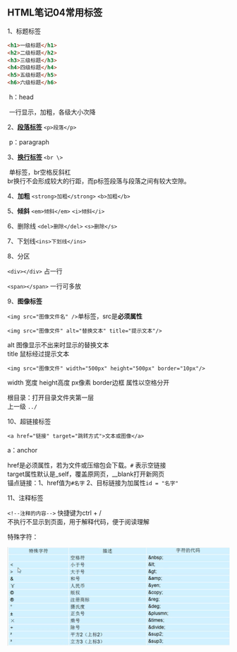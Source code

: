 ## HTML笔记04常用标签

1、标题标签

```html
<h1>一级标题</h1>
<h2>二级标题</h2>
<h3>三级标题</h3>
<h4>四级标题</h4>
<h5>五级标题</h5>
<h6>六级标题</h6>
```

​	h：head

​	一行显示，加粗，各级大小次降

2、**<u>段落标签</u>** `<p>段落</p>`

​	p：paragraph

3、**<u>换行标签</u>** `<br \>`

​	单标签，br空格反斜杠<br />	br换行不会形成较大的行距，而p标签段落与段落之间有较大空隙。

4、**加粗** `<strong>加粗</strong>` `<b>加粗</b>`

5、**倾斜** `<em>倾斜</em>`    `<i>倾斜</i>`

6、删除线 `<del>删除</del>` `<s>删除</s>`

7、下划线`<ins>下划线</ins>`

8、分区

`<div></div>`        占一行

`<span></span>`    一行可多放

9、**图像标签**

`<img src="图像文件名" />`单标签，src是**必须属性**

`<img src="图像文件" alt="替换文本" title="提示文本"/>`

alt 图像显示不出来时显示的替换文本<br />title 鼠标经过提示文本

`<img src="图像文件" width="500px" height="500px" border="10px"/>`

width 宽度 height高度 px像素 border边框 属性以空格分开

根目录：打开目录文件夹第一层<br />上一级    `../`



10、超链接标签

`<a href="链接" target="跳转方式">文本或图像</a>`

a：anchor

href是必须属性，若为文件或压缩包会下载。`#` 表示空链接<br />target属性默认是_self，覆盖原网页，__blank打开新网页<br />锚点链接：1、href值为`#名字` 2、目标链接为加属性`id = "名字"`

11、注释标签

`<!--注释的内容-->` 快捷键为ctrl + /<br />不执行不显示到页面，用于解释代码，便于阅读理解



特殊字符：

![image-20210313164117171](image-20210313164117171.png)

